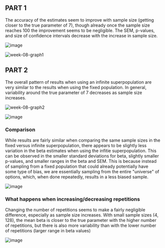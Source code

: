 ## **PART 1**

The accuracy of the estimates seem to improve with sample size (getting closer to the true parameter of 7), though already once the sample size reaches 100 the improvement seems to be negligible. The SEM, p-values, and size of confidence intervals decrease with the increase in sample size.


![image](https://user-images.githubusercontent.com/122739454/235385053-f5a0053e-a5d3-43a4-92ff-58a4c2ea34f4.png)

![week-08-graph1](https://user-images.githubusercontent.com/122739454/235385021-cde16e6d-e154-48a1-91ff-5f44cfd99d79.PNG)



## **PART 2**

The overall pattern of results when using an infinite superpopulation are very similar to the results when using the fixed population. In general, variability around the true parameter of 7 decreases as sample size increases. 

![week-08-graph2](https://user-images.githubusercontent.com/122739454/235387879-f37c53c7-3c2a-4240-95f9-aa65087e7121.PNG)

![image](https://user-images.githubusercontent.com/122739454/235387796-74b84331-19ac-4174-b70b-7e01c21b0739.png)

### Comparison

While results are fairly similar when comparing the same sample sizes in the fixed versus infinite superpopulation, there appears to be slightly less variation in the beta estimates when using the infitie superpopulation. This can be observed in the smaller standard deviations for beta, slightly smaller p-values, and smaller ranges in the beta and SEM. This is because instead of sampling from a fixed population that could already potentially have some type of bias, we are essentially sampling from the entire "universe" of options, which, when done repeatedly, results in a less biased sample. 

![image](https://user-images.githubusercontent.com/122739454/235387959-91e9a3d8-a9ad-42ab-8064-f709df0db7b3.png)

### What happens when increasing/decreasing repetitions

Changing the number of repetitions seems to make a fairly negligible difference, especially as sample size increases. With small sample sizes (4, 128), the mean beta is closer to the true parameter with the higher number of repetitions, but there is also more variability than with the lower number of repetitions (larger range in beta values)

![image](https://user-images.githubusercontent.com/122739454/235393262-98d73166-a31e-427b-8df5-85bdcac4bb16.png)
